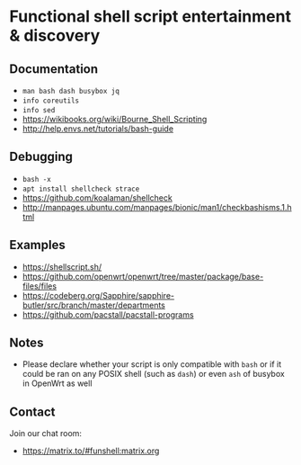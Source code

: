 # Functional shell script entertainment & discovery

## Documentation

* `man bash dash busybox jq`
* `info coreutils`
* `info sed`
* https://wikibooks.org/wiki/Bourne_Shell_Scripting
* http://help.envs.net/tutorials/bash-guide

## Debugging

* `bash -x`
* `apt install shellcheck strace`
* https://github.com/koalaman/shellcheck
* http://manpages.ubuntu.com/manpages/bionic/man1/checkbashisms.1.html

## Examples

* https://shellscript.sh/
* https://github.com/openwrt/openwrt/tree/master/package/base-files/files
* https://codeberg.org/Sapphire/sapphire-butler/src/branch/master/departments
* https://github.com/pacstall/pacstall-programs

## Notes

* Please declare whether your script is only compatible with `bash` or if it could be ran on any POSIX shell (such as `dash`) or even `ash` of busybox in OpenWrt as well

## Contact

Join our chat room:

* https://matrix.to/#funshell:matrix.org
